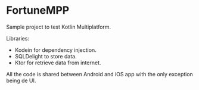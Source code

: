 # FortuneMPP

Sample project to test Kotlin Multiplatform.

Libraries:

- Kodein for dependency injection.
- SQLDelight to store data.
- Ktor for retrieve data from internet.

All the code is shared between Android and iOS app with the only exception being de UI.

